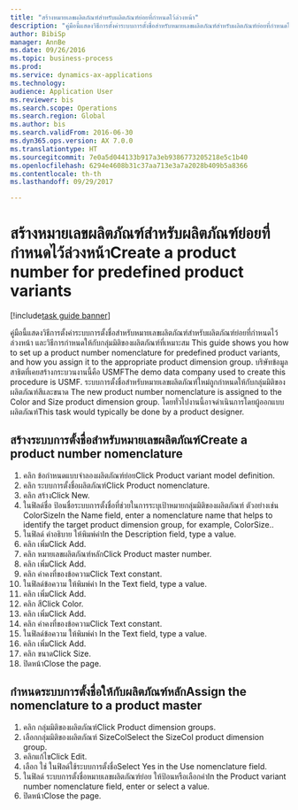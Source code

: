 ```yaml
--- 
title: "สร้างหมายเลขผลิตภัณฑ์สำหรับผลิตภัณฑ์ย่อยที่กำหนดไว้ล่วงหน้า"
description: "คู่มือนี้แสดงวิธีการตั้งค่าระบบการตั้งชื่อสำหรับหมายเลขผลิตภัณฑ์สำหรับผลิตภัณฑ์ย่อยที่กำหนดไว้ล่วงหน้า และวิธีการกำหนดให้กับกลุ่มมิติของผลิตภัณฑ์ที่เหมาะสม "
author: BibiSp
manager: AnnBe
ms.date: 09/26/2016
ms.topic: business-process
ms.prod: 
ms.service: dynamics-ax-applications
ms.technology: 
audience: Application User
ms.reviewer: bis
ms.search.scope: Operations
ms.search.region: Global
ms.author: bis
ms.search.validFrom: 2016-06-30
ms.dyn365.ops.version: AX 7.0.0
ms.translationtype: HT
ms.sourcegitcommit: 7e0a5d044133b917a3eb9386773205218e5c1b40
ms.openlocfilehash: 6294e4608b31c37aa713e3a7a2028b409b5a8366
ms.contentlocale: th-th
ms.lasthandoff: 09/29/2017

---
```

# <a name="create-a-product-number-for-predefined-product-variants"></a><span data-ttu-id="73062-103">สร้างหมายเลขผลิตภัณฑ์สำหรับผลิตภัณฑ์ย่อยที่กำหนดไว้ล่วงหน้า</span><span class="sxs-lookup"><span data-stu-id="73062-103">Create a product number for predefined product variants</span></span>

[!include[task guide banner](../../includes/task-guide-banner.md)]

<span data-ttu-id="73062-104">คู่มือนี้แสดงวิธีการตั้งค่าระบบการตั้งชื่อสำหรับหมายเลขผลิตภัณฑ์สำหรับผลิตภัณฑ์ย่อยที่กำหนดไว้ล่วงหน้า และวิธีการกำหนดให้กับกลุ่มมิติของผลิตภัณฑ์ที่เหมาะสม </span><span class="sxs-lookup"><span data-stu-id="73062-104">This guide shows you how to set up a product number nomenclature for predefined product variants, and how you assign it to the appropriate product dimension group.</span></span> <span data-ttu-id="73062-105">บริษัทข้อมูลสาธิตที่เคยสร้างกระบวนงานนี้คือ USMF</span><span class="sxs-lookup"><span data-stu-id="73062-105">The demo data company used to create this procedure is USMF.</span></span> <span data-ttu-id="73062-106">ระบบการตั้งชื่อสำหรับหมายเลขผลิตภัณฑ์ใหม่ถูกกำหนดให้กับกลุ่มมิติของผลิตภัณฑ์สีและขนาด </span><span class="sxs-lookup"><span data-stu-id="73062-106">The new product number nomenclature is assigned to the Color and Size product dimension group.</span></span> <span data-ttu-id="73062-107">โดยทั่วไปงานนี้อาจดำเนินการโดยผู้ออกแบบผลิตภัณฑ์</span><span class="sxs-lookup"><span data-stu-id="73062-107">This task would typically be done by a product designer.</span></span>


## <a name="create-a-product-number-nomenclature"></a><span data-ttu-id="73062-108">สร้างระบบการตั้งชื่อสำหรับหมายเลขผลิตภัณฑ์</span><span class="sxs-lookup"><span data-stu-id="73062-108">Create a product number nomenclature</span></span>
1. <span data-ttu-id="73062-109">คลิก ข้อกำหนดแบบจำลองผลิตภัณฑ์ย่อย</span><span class="sxs-lookup"><span data-stu-id="73062-109">Click Product variant model definition.</span></span>
2. <span data-ttu-id="73062-110">คลิก ระบบการตั้งชื่อผลิตภัณฑ์</span><span class="sxs-lookup"><span data-stu-id="73062-110">Click Product nomenclature.</span></span>
3. <span data-ttu-id="73062-111">คลิก สร้าง</span><span class="sxs-lookup"><span data-stu-id="73062-111">Click New.</span></span>
4. <span data-ttu-id="73062-112">ในฟิลด์ชื่อ ป้อนชื่อระบบการตั้งชื่อที่ช่วยในการระบุเป้าหมายกลุ่มมิติของผลิตภัณฑ์ ตัวอย่างเช่น ColorSize</span><span class="sxs-lookup"><span data-stu-id="73062-112">In the Name field, enter a nomenclature name that helps to identify the target product dimension group, for example, ColorSize..</span></span>
5. <span data-ttu-id="73062-113">ในฟิลด์ คำอธิบาย ให้พิมพ์ค่า</span><span class="sxs-lookup"><span data-stu-id="73062-113">In the Description field, type a value.</span></span>
6. <span data-ttu-id="73062-114">คลิก เพิ่ม</span><span class="sxs-lookup"><span data-stu-id="73062-114">Click Add.</span></span>
7. <span data-ttu-id="73062-115">คลิก หมายเลขผลิตภัณฑ์หลัก</span><span class="sxs-lookup"><span data-stu-id="73062-115">Click Product master number.</span></span>
8. <span data-ttu-id="73062-116">คลิก เพิ่ม</span><span class="sxs-lookup"><span data-stu-id="73062-116">Click Add.</span></span>
9. <span data-ttu-id="73062-117">คลิก ค่าคงที่ของข้อความ</span><span class="sxs-lookup"><span data-stu-id="73062-117">Click Text constant.</span></span>
10. <span data-ttu-id="73062-118">ในฟิลด์ข้อความ ให้พิมพ์ค่า </span><span class="sxs-lookup"><span data-stu-id="73062-118">In the Text field, type a value.</span></span>
11. <span data-ttu-id="73062-119">คลิก เพิ่ม</span><span class="sxs-lookup"><span data-stu-id="73062-119">Click Add.</span></span>
12. <span data-ttu-id="73062-120">คลิก สี</span><span class="sxs-lookup"><span data-stu-id="73062-120">Click Color.</span></span>
13. <span data-ttu-id="73062-121">คลิก เพิ่ม</span><span class="sxs-lookup"><span data-stu-id="73062-121">Click Add.</span></span>
14. <span data-ttu-id="73062-122">คลิก ค่าคงที่ของข้อความ</span><span class="sxs-lookup"><span data-stu-id="73062-122">Click Text constant.</span></span>
15. <span data-ttu-id="73062-123">ในฟิลด์ข้อความ ให้พิมพ์ค่า </span><span class="sxs-lookup"><span data-stu-id="73062-123">In the Text field, type a value.</span></span>
16. <span data-ttu-id="73062-124">คลิก เพิ่ม</span><span class="sxs-lookup"><span data-stu-id="73062-124">Click Add.</span></span>
17. <span data-ttu-id="73062-125">คลิก ขนาด</span><span class="sxs-lookup"><span data-stu-id="73062-125">Click Size.</span></span>
18. <span data-ttu-id="73062-126">ปิดหน้า</span><span class="sxs-lookup"><span data-stu-id="73062-126">Close the page.</span></span>

## <a name="assign-the-nomenclature-to-a-product-master"></a><span data-ttu-id="73062-127">กำหนดระบบการตั้งชื่อให้กับผลิตภัณฑ์หลัก</span><span class="sxs-lookup"><span data-stu-id="73062-127">Assign the nomenclature to a product master</span></span>
1. <span data-ttu-id="73062-128">คลิก กลุ่มมิติของผลิตภัณฑ์</span><span class="sxs-lookup"><span data-stu-id="73062-128">Click Product dimension groups.</span></span>
2. <span data-ttu-id="73062-129">เลือกกลุ่มมิติของผลิตภัณฑ์ SizeCol</span><span class="sxs-lookup"><span data-stu-id="73062-129">Select the SizeCol product dimension group.</span></span>
3. <span data-ttu-id="73062-130">คลิกแก้ไข</span><span class="sxs-lookup"><span data-stu-id="73062-130">Click Edit.</span></span>
4. <span data-ttu-id="73062-131">เลือก ใช่ ในฟิลด์ใช้ระบบการตั้งชื่อ</span><span class="sxs-lookup"><span data-stu-id="73062-131">Select Yes in the Use nomenclature field.</span></span>
5. <span data-ttu-id="73062-132">ในฟิลด์ ระบบการตั้งชื่อหมายเลขผลิตภัณฑ์ย่อย ให้ป้อนหรือเลือกค่า</span><span class="sxs-lookup"><span data-stu-id="73062-132">In the Product variant number nomenclature field, enter or select a value.</span></span>
6. <span data-ttu-id="73062-133">ปิดหน้า</span><span class="sxs-lookup"><span data-stu-id="73062-133">Close the page.</span></span>


